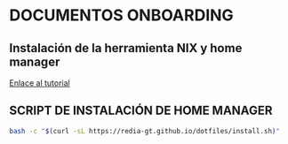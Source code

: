 # DOCUMENTOS ONBOARDING

## Instalación de la herramienta NIX y home manager
<a href="https://redia-gt.atlassian.net/wiki/spaces/~71202015ad3a939b8d474896889eecf90fdcc2/pages/1245185/Instalaci+n+de+Nix" target="_blank" rel="noopener noreferrer">Enlace al tutorial</a>

## SCRIPT DE INSTALACIÓN DE HOME MANAGER
```bash
bash -c "$(curl -sL https://redia-gt.github.io/dotfiles/install.sh)"
```
